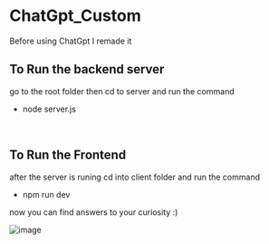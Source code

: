 # ChatGpt_Custom
Before using ChatGpt I remade it 
## To Run the backend server 
go to the root folder then cd to server and run the command 
- node server.js
<br>

## To Run the Frontend 

after the server is runing cd into client folder and run the command 

- npm run dev

now you can find answers to your curiosity :)

![image](https://user-images.githubusercontent.com/87909132/225722077-3a0a466f-cbef-45a4-8387-a0c42ee2afb0.png)
